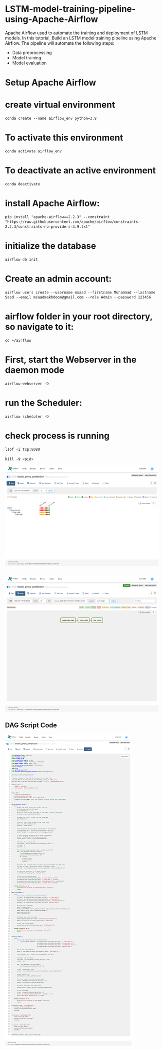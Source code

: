 # LSTM-model-training-pipeline-using-Apache-Airflow
Apache Airflow  used to automate the training and deployment of LSTM models. In this tutorial, Build an LSTM model training pipeline using Apache Airflow. The pipeline will automate the following steps: 
* Data preprocessing  
* Model training 
* Model evaluation
# Setup Apache Airflow
# create virtual environment
```
conda create --name airflow_env python=3.9
```
# To activate this environment
```
conda activate airflow_env
```
# To deactivate an active environment
```
conda deactivate
```
 # install Apache Airflow:
 ```
pip install "apache-airflow==2.2.3" --constraint "https://raw.githubusercontent.com/apache/airflow/constraints-2.2.3/constraints-no-providers-3.9.txt"
```

# initialize the database
```
airflow db init
```

# Create an admin account:

```
airflow users create --username msaad --firstname Muhammad --lastname Saad --email msaadmakhdoom@gmail.com --role Admin --password 123456
```
# airflow folder in your root directory, so navigate to it:
```
cd ~/airflow
```

# First, start the Webserver in the daemon mode
```
airflow webserver -D
```
# run the Scheduler:
```
airflow scheduler -D
```

# check process is running
```
lsof -i tcp:8080

kill -9 <pid>
```

![output](https://github.com/MSaadMakhdoom/LSTM-model-training-pipeline-using-Apache-Airflow/blob/main/screencapture-localhost-8080-tree-2023-06-14-22_00_57.png)
##
![output](https://github.com/MSaadMakhdoom/LSTM-model-training-pipeline-using-Apache-Airflow/blob/main/screencapture-localhost-8080-graph-2023-06-14-22_01_16.png)

## DAG Script Code
![output](https://github.com/MSaadMakhdoom/LSTM-model-training-pipeline-using-Apache-Airflow/blob/main/screencapture-localhost-8080-code-2023-06-14-22_28_17.png)
